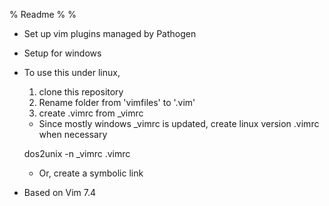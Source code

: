 % Readme
%
%

* Set up vim plugins managed by Pathogen
* Setup for windows
* To use this under linux,
    1. clone this repository
    2. Rename folder from 'vimfiles' to '.vim'
    3. create .vimrc from _vimrc

    * Since mostly windows _vimrc is updated, create linux version .vimrc when necessary

    dos2unix -n _vimrc .vimrc

    * Or, create a symbolic link

* Based on Vim 7.4

